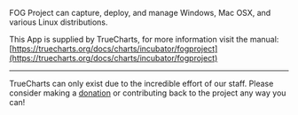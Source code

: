 FOG Project can capture, deploy, and manage Windows, Mac OSX, and various Linux distributions.


This App is supplied by TrueCharts, for more information visit the manual: [https://truecharts.org/docs/charts/incubator/fogproject](https://truecharts.org/docs/charts/incubator/fogproject)

---

TrueCharts can only exist due to the incredible effort of our staff.
Please consider making a [donation](https://truecharts.org/docs/about/sponsor) or contributing back to the project any way you can!
